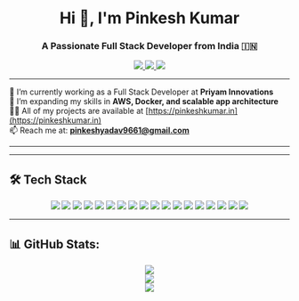<!--
**pinkeshroy/pinkeshroy** is a ✨ _special_ ✨ repository because its `README.md` (this file) appears on your GitHub profile.

Here are some ideas to get you started:

- 🔭 I’m currently working on ...
- 🌱 I’m currently learning ...
- 👯 I’m looking to collaborate on ...
- 🤔 I’m looking for help with ...
- 💬 Ask me about ...
- 📫 How to reach me: ...
- 😄 Pronouns: ...
- ⚡ Fun fact: ...
-->

<h1 align="center">Hi 👋, I'm Pinkesh Kumar</h1>
<h3 align="center">A Passionate Full Stack Developer from India 🇮🇳</h3>

<p align="center">
  <a href="https://pinkeshkumar.in" target="_blank">
    <img src="https://img.shields.io/badge/Portfolio-%23000000.svg?style=for-the-badge&logo=firefox&logoColor=white" />
  </a>
  <a href="mailto:pinkeshyadav9661@gmail.com">
    <img src="https://img.shields.io/badge/Gmail-D14836?style=for-the-badge&logo=gmail&logoColor=white" />
  </a>
  <a href="https://www.linkedin.com/in/pinkesh-pk" target="_blank">
    <img src="https://img.shields.io/badge/LinkedIn-%230077B5.svg?style=for-the-badge&logo=linkedin&logoColor=white" />
  </a>
</p>

---

🔭 I’m currently working as a Full Stack Developer at **Priyam Innovations**  
🌱 I’m expanding my skills in **AWS, Docker, and scalable app architecture**  
👨‍💻 All of my projects are available at [https://pinkeshkumar.in](https://pinkeshkumar.in)  
📫 Reach me at: **pinkeshyadav9661@gmail.com**

---

---

## 🛠 Tech Stack

<p align="center">
    <img src="https://img.shields.io/badge/JavaScript-F7DF1E?style=for-the-badge&logo=javascript&logoColor=black"/>
    <img src="https://img.shields.io/badge/TypeScript-3178C6?style=for-the-badge&logo=typescript&logoColor=white"/>
    <img src="https://img.shields.io/badge/React-20232A?style=for-the-badge&logo=react&logoColor=61DAFB"/>
    <img src="https://img.shields.io/badge/Redux Saga-593D88?style=for-the-badge&logo=redux&logoColor=white"/>
    <img src="https://img.shields.io/badge/PWA-5A0FC8?style=for-the-badge&logo=googlechrome&logoColor=white"/>
    <img src="https://img.shields.io/badge/Node.js-339933?style=for-the-badge&logo=nodedotjs&logoColor=white"/>
    <img src="https://img.shields.io/badge/Express.js-404D59?style=for-the-badge"/>
    <img src="https://img.shields.io/badge/GraphQL-E10098?style=for-the-badge&logo=graphql&logoColor=white"/>
    <img src="https://img.shields.io/badge/MongoDB-4EA94B?style=for-the-badge&logo=mongodb&logoColor=white"/>
    <img src="https://img.shields.io/badge/PostgreSQL-336791?style=for-the-badge&logo=postgresql&logoColor=white"/>
    <img src="https://img.shields.io/badge/AWS-232F3E?style=for-the-badge&logo=amazonaws&logoColor=white"/>
    <img src="https://img.shields.io/badge/Docker-2496ED?style=for-the-badge&logo=docker&logoColor=white"/>
    <img src="https://img.shields.io/badge/SCSS-CC6699?style=for-the-badge&logo=sass&logoColor=white"/>
    <img src="https://img.shields.io/badge/JWT-000000?style=for-the-badge&logo=jsonwebtokens&logoColor=white"/>
    <img src="https://img.shields.io/badge/Bcrypt-5A3E36?style=for-the-badge"/>
    <img src="https://img.shields.io/badge/GA4-FF6D00?style=for-the-badge&logo=googleanalytics&logoColor=white"/>
    <img src="https://img.shields.io/badge/Git-F05032?style=for-the-badge&logo=git&logoColor=white"/>
    <img src="https://img.shields.io/badge/Nginx-269539?style=for-the-badge&logo=nginx&logoColor=white"/>
</p>


---

## 📊 GitHub Stats:

<p align="center">
  <img src="https://github-readme-stats.vercel.app/api?username=pinkeshroy&show_icons=true&theme=radical" />
  <br/>
  <img src="https://streak-stats.demolab.com/?user=pinkeshroy&theme=radical" />
  <br/>
  <img src="https://github-readme-stats.vercel.app/api/top-langs/?username=pinkeshroy&layout=compact&theme=radical" />
</p>

